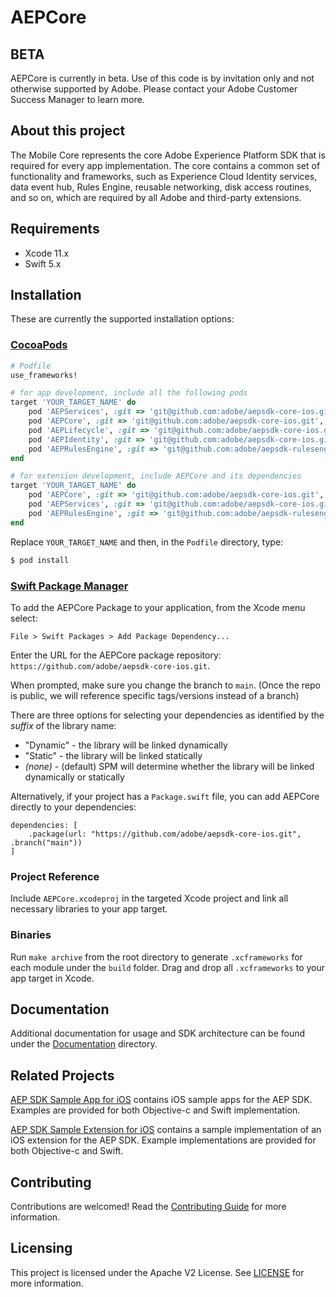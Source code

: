 # AEPCore

## BETA

AEPCore is currently in beta. Use of this code is by invitation only and not otherwise supported by Adobe. Please contact your Adobe Customer Success Manager to learn more.

## About this project

The Mobile Core represents the core Adobe Experience Platform SDK that is required for every app implementation. The core contains a common set of functionality and frameworks, such as  Experience Cloud Identity services, data event hub, Rules Engine, reusable networking, disk access routines, and so on, which are required by all Adobe and third-party extensions.

## Requirements
- Xcode 11.x
- Swift 5.x

## Installation
These are currently the supported installation options:

### [CocoaPods](https://guides.cocoapods.org/using/using-cocoapods.html)
```ruby
# Podfile
use_frameworks!

# for app development, include all the following pods
target 'YOUR_TARGET_NAME' do
    pod 'AEPServices', :git => 'git@github.com:adobe/aepsdk-core-ios.git', :branch => 'main'
    pod 'AEPCore', :git => 'git@github.com:adobe/aepsdk-core-ios.git', :branch => 'main'
    pod 'AEPLifecycle', :git => 'git@github.com:adobe/aepsdk-core-ios.git', :branch => 'main'
    pod 'AEPIdentity', :git => 'git@github.com:adobe/aepsdk-core-ios.git', :branch => 'main'
    pod 'AEPRulesEngine', :git => 'git@github.com:adobe/aepsdk-rulesengine-ios.git', :branch => 'dev'
end

# for extension development, include AEPCore and its dependencies
target 'YOUR_TARGET_NAME' do
    pod 'AEPCore', :git => 'git@github.com:adobe/aepsdk-core-ios.git', :branch => 'main'
    pod 'AEPServices', :git => 'git@github.com:adobe/aepsdk-core-ios.git', :branch => 'main'
    pod 'AEPRulesEngine', :git => 'git@github.com:adobe/aepsdk-rulesengine-ios.git', :branch => 'dev'
end
```

Replace `YOUR_TARGET_NAME` and then, in the `Podfile` directory, type:

```bash
$ pod install
```

### [Swift Package Manager](https://github.com/apple/swift-package-manager)

To add the AEPCore Package to your application, from the Xcode menu select:

`File > Swift Packages > Add Package Dependency...`

Enter the URL for the AEPCore package repository: `https://github.com/adobe/aepsdk-core-ios.git`.

When prompted, make sure you change the branch to `main`. (Once the repo is public, we will reference specific tags/versions instead of a branch)

There are three options for selecting your dependencies as identified by the *suffix* of the library name:

- "Dynamic" - the library will be linked dynamically
- "Static" - the library will be linked statically
- *(none)* - (default) SPM will determine whether the library will be linked dynamically or statically

Alternatively, if your project has a `Package.swift` file, you can add AEPCore directly to your dependencies:

```
dependencies: [
    .package(url: "https://github.com/adobe/aepsdk-core-ios.git", .branch("main"))
]
```

### Project Reference

Include `AEPCore.xcodeproj` in the targeted Xcode project and link all necessary libraries to your app target.

### Binaries

Run `make archive` from the root directory to generate `.xcframeworks` for each module under the `build` folder. Drag and drop all `.xcframeworks` to your app target in Xcode.

## Documentation

Additional documentation for usage and SDK architecture can be found under the [Documentation](Documentation/README.md) directory.

## Related Projects

[AEP SDK Sample App for iOS](https://github.com/adobe/aepsdk-sample-app-ios) contains iOS sample apps for the AEP SDK. Examples are provided for both Objective-c and Swift implementation.

[AEP SDK Sample Extension for iOS](https://github.com/adobe/aepsdk-sample-extension-ios) contains a sample implementation of an iOS extension for the AEP SDK. Example implementations are provided for both Objective-c and Swift.

## Contributing

Contributions are welcomed! Read the [Contributing Guide](./.github/CONTRIBUTING.md) for more information.

## Licensing

This project is licensed under the Apache V2 License. See [LICENSE](LICENSE) for more information.

